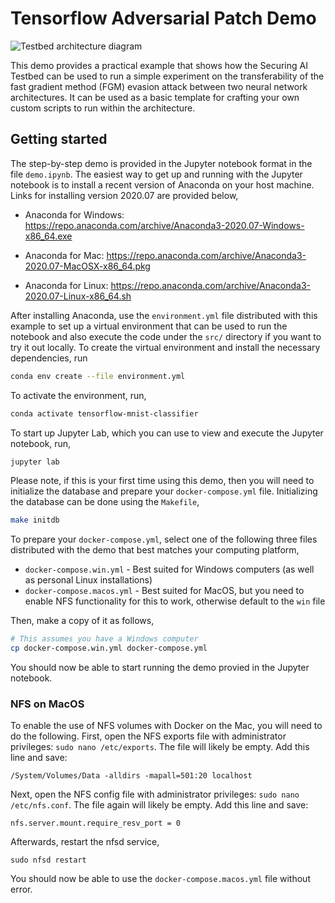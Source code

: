 # Tensorflow Adversarial Patch Demo

![Testbed architecture diagram](securing_ai_lab_architecture.png)

This demo provides a practical example that shows how the Securing AI Testbed can be used to run a simple experiment on the transferability of the fast gradient method (FGM) evasion attack between two neural network architectures.
It can be used as a basic template for crafting your own custom scripts to run within the architecture.

## Getting started

The step-by-step demo is provided in the Jupyter notebook format in the file `demo.ipynb`.
The easiest way to get up and running with the Jupyter notebook is to install a recent version of Anaconda on your host machine.
Links for installing version 2020.07 are provided below,

-   Anaconda for Windows: <https://repo.anaconda.com/archive/Anaconda3-2020.07-Windows-x86_64.exe>

-   Anaconda for Mac: <https://repo.anaconda.com/archive/Anaconda3-2020.07-MacOSX-x86_64.pkg>

-   Anaconda for Linux: <https://repo.anaconda.com/archive/Anaconda3-2020.07-Linux-x86_64.sh>

After installing Anaconda, use the `environment.yml` file distributed with this example to set up a virtual environment that can be used to run the notebook and also execute the code under the `src/` directory if you want to try it out locally.
To create the virtual environment and install the necessary dependencies, run

```bash
conda env create --file environment.yml
```

To activate the environment, run,

```bash
conda activate tensorflow-mnist-classifier
```

To start up Jupyter Lab, which you can use to view and execute the Jupyter notebook, run,

```bash
jupyter lab
```

Please note, if this is your first time using this demo, then you will need to initialize the database and prepare your `docker-compose.yml` file.
Initializing the database can be done using the `Makefile`,

```bash
make initdb
```

To prepare your `docker-compose.yml`, select one of the following three files distributed with the demo that best matches your computing platform,

-   `docker-compose.win.yml` - Best suited for Windows computers (as well as personal Linux installations)
-   `docker-compose.macos.yml` - Best suited for MacOS, but you need to enable NFS functionality for this to work, otherwise default to the `win` file

Then, make a copy of it as follows,

```bash
# This assumes you have a Windows computer
cp docker-compose.win.yml docker-compose.yml
```

You should now be able to start running the demo provied in the Jupyter notebook.

### NFS on MacOS

To enable the use of NFS volumes with Docker on the Mac, you will need to do the following.
First, open the NFS exports file with administrator privileges: `sudo nano /etc/exports`.
The file will likely be empty.
Add this line and save:

    /System/Volumes/Data -alldirs -mapall=501:20 localhost

Next, open the NFS config file with administrator privileges: `sudo nano /etc/nfs.conf`.
The file again will likely be empty.
Add this line and save:

    nfs.server.mount.require_resv_port = 0

Afterwards, restart the nfsd service,

    sudo nfsd restart

You should now be able to use the `docker-compose.macos.yml` file without error.
